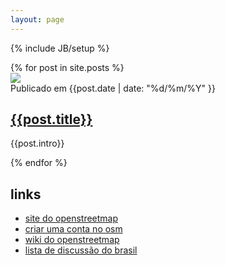 ```yaml
---
layout: page
---
```

{% include JB/setup %}


<div class="row">
  <div class="span9">
    <div class="miniposts">
      {% for post in site.posts %}
        <div class="minipost row">
          <div class="minipost-img span3">
            <img src="{{ BASE_PATH }}/images/mapamundi-small.png">
          </div>
          <div class="minipost-info span6">
            <div class="minipost-date postinfo">
              Publicado em {{post.date | date: "%d/%m/%Y" }}
            </div>
            <h2>
              <a href="{{ BASE_PATH }}{{post.url}}">
                {{post.title}}
              </a>
            </h2>
            <p>
              {{post.intro}}              
            </p>
          </div>
        </div>
      {% endfor %}
    </div>    
  </div>
  <div class="span3">
    <div class="navbox">
      <h2>
        links
      </h2>
      <ul>
        <li><a href="http://www.openstreetmap.org" target="_blank">site do openstreetmap</a></li>        
        <li><a href="https://www.openstreetmap.org/user/new" target="_blank">criar uma conta no osm</a></li>
        <li><a href="http://wiki.openstreetmap.org" target="_blank">wiki do openstreetmap</a></li>
        <li><a href="http://lists.openstreetmap.org/listinfo/talk-br" target="_blank">lista de discussão do brasil</a></li>
      </ul>
    </div>
  </div> 
</div>



 



